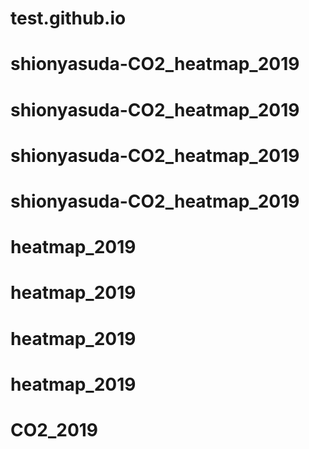 # test.github.io
# shionyasuda-CO2_heatmap_2019
# shionyasuda-CO2_heatmap_2019
# shionyasuda-CO2_heatmap_2019
# shionyasuda-CO2_heatmap_2019
# heatmap_2019
# heatmap_2019
# heatmap_2019
# heatmap_2019
# CO2_2019
